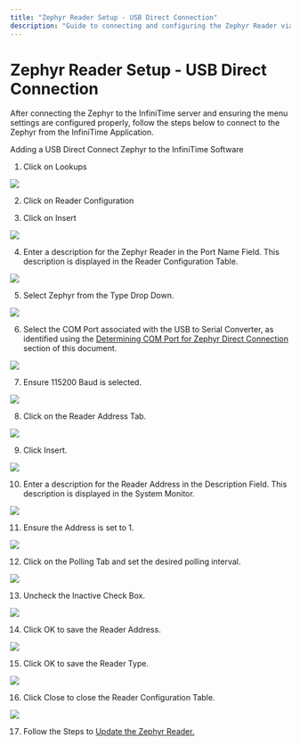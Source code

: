 ```yaml
---
title: "Zephyr Reader Setup - USB Direct Connection"
description: "Guide to connecting and configuring the Zephyr Reader via USB direct connection with InfiniTime software."
---
```


# Zephyr Reader Setup - USB Direct Connection

After connecting the Zephyr to the InfiniTime server and ensuring the menu settings are configured properly, follow the steps below to connect to the Zephyr from the InfiniTime Application.

Adding a USB Direct Connect Zephyr to the InfiniTime Software

1. Click on Lookups

![](/img/Insert_0.gif)

2. Click on Reader Configuration

3. Click on Insert

![](/img/CH23_HRDW_PortName.gif)

4. Enter a description for the Zephyr Reader in the Port Name Field. This description is displayed in the Reader Configuration Table.

![](/img/Zephyr_screen_05.gif)

5. Select Zephyr from the Type Drop Down.

![](/img/cset1.gif)

6. Select the COM Port associated with the USB to Serial Converter, as identified using the [Determining COM Port for Zephyr Direct Connection](Dertmining_COM_Port_for_Zephyr_Direct_Connection.md) section of this document.

![](/img/CloseButton-Normal.gif)

7. Ensure 115200 Baud is selected.

![](/img/CH23_HRDW_Zephyr.gif)

8. Click on the Reader Address Tab.

![](/img/OkButton-Normal.gif)

9. Click Insert.

![](/img/CloseButton-Normal.gif)

10. Enter a description for the Reader Address in the Description Field. This description is displayed in the System Monitor.

![](/img/CH23_HRDW_DESC.gif)

11. Ensure the Address is set to 1.

![](/img/CH23_HRDW_Inactive.gif)

12. Click on the Polling Tab and set the desired polling interval.

![](/img/OkButton-Normal.gif)

13. Uncheck the Inactive Check Box.

![](/img/cset1.gif)

14. Click OK to save the Reader Address.

![](/img/Zephyr_screen_05.gif)

15. Click OK to save the Reader Type.

![](/img/CH23_HRDW_SetBaud.gif)

16. Click Close to close the Reader Configuration Table.

![](/img/CH23_HRDW_ADDR.gif)

17. Follow the Steps to [Update the Zephyr Reader.](Hardware_ZephyrUpdate.md)
